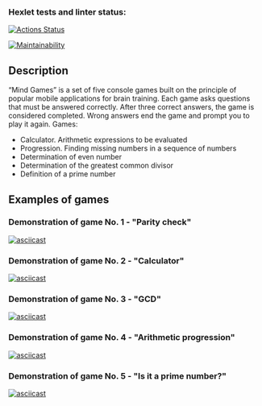 ### Hexlet tests and linter status:
[![Actions Status](https://github.com/Flamulus/python-project-49/actions/workflows/hexlet-check.yml/badge.svg)](https://github.com/Flamulus/python-project-49/actions)

[![Maintainability](https://api.codeclimate.com/v1/badges/29763a990d5da67f8f7e/maintainability)](https://codeclimate.com/github/Flamulus/python-project-49/maintainability)

## Description

“Mind Games” is a set of five console games built on the principle of popular mobile applications for brain training. Each game asks questions that must be answered correctly. After three correct answers, the game is considered completed. Wrong answers end the game and prompt you to play it again. Games:

- Calculator. Arithmetic expressions to be evaluated
- Progression. Finding missing numbers in a sequence of numbers
- Determination of even number
- Determination of the greatest common divisor
- Definition of a prime number

## Examples of games

### Demonstration of game No. 1 - "Parity check"

[![asciicast](https://asciinema.org/a/Q5zISMSST9WA5liiPaQcKiFdv.svg)](https://asciinema.org/a/Q5zISMSST9WA5liiPaQcKiFdv)


### Demonstration of game No. 2 - "Calculator"

[![asciicast](https://asciinema.org/a/bjH95yQ8pr2YDucI0JGT8fPxy.svg)](https://asciinema.org/a/bjH95yQ8pr2YDucI0JGT8fPxy)

### Demonstration of game No. 3 - "GCD"

[![asciicast](https://asciinema.org/a/zfn1UZ7biJpzld8eGq4Df7lMJ.svg)](https://asciinema.org/a/zfn1UZ7biJpzld8eGq4Df7lMJ)

### Demonstration of game No. 4 - "Arithmetic progression"

[![asciicast](https://asciinema.org/a/6W5rrTTY7ubxIKpw65XAX7uKj.svg)](https://asciinema.org/a/6W5rrTTY7ubxIKpw65XAX7uKj)

### Demonstration of game No. 5 - "Is it a prime number?"

[![asciicast](https://asciinema.org/a/ZRrAZNkbJGZcOgyxJg8fHbfta.svg)](https://asciinema.org/a/ZRrAZNkbJGZcOgyxJg8fHbfta)